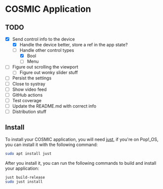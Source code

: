 # COSMIC Application

## TODO
- [x] Send control info to the device
    - [x] Handle the device better, store a ref in the app state?
    - [ ] Handle other control types
        - [x] Bool
        - [ ] Menu
- [ ] Figure out scrolling the viewport
    - [ ] Figure out wonky slider stuff
- [ ] Persist the settings
- [ ] Close to systray
- [ ] Show video feed
- [ ] GitHub actions
- [ ] Test coverage
- [ ] Update the README.md with correct info
- [ ] Distribution stuff

## Install

To install your COSMIC application, you will need [just](https://github.com/casey/just), if you're on Pop!\_OS, you can install it with the following command:

```sh
sudo apt install just
```

After you install it, you can run the following commands to build and install your application:

```sh
just build-release
sudo just install
```
